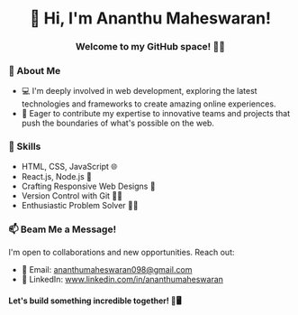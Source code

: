  <div align="center">
  <h1>👋 Hi, I'm Ananthu Maheswaran!</h1>
</div>
<div align="center">
  <h3>Welcome to my GitHub space! 👨‍💻</h3>
</div>

### 👀 About Me
- 💻 I'm deeply involved in web development, exploring the latest technologies and frameworks to create amazing online experiences.
- 🚀 Eager to contribute my expertise to innovative teams and projects that push the boundaries of what's possible on the web.

### 🌱 Skills
- HTML, CSS, JavaScript 🌐
- React.js, Node.js 🚀
- Crafting Responsive Web Designs 🎨
- Version Control with Git 🧙‍♂️
- Enthusiastic Problem Solver 🌌💡

### 📫 Beam Me a Message!

I'm open to collaborations and new opportunities. Reach out:
- 📧 Email: ananthumaheswaran098@gmail.com
- 💼 LinkedIn: www.linkedin.com/in/ananthumaheswaran
   
#### Let's build something incredible together! 🚀🖥️
